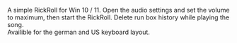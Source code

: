 A simple RickRoll for Win 10 / 11.
Open the audio settings and set the volume to maximum, then start  the RickRoll. Delete run box history while playing the song.</br>
Availible for the german and US keyboard layout.
